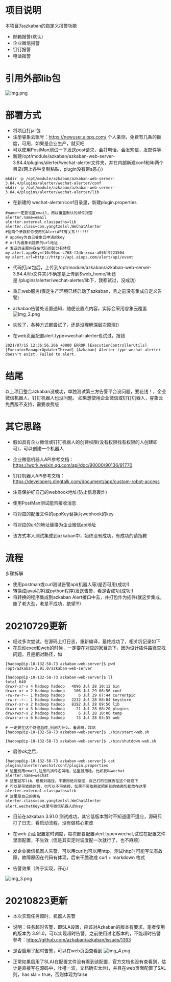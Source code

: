# 项目说明

本项目为azkaban的自定义报警功能

- 邮箱报警(默认)
- 企业微信报警
- 钉钉报警
- 电话报警

# 引用外部lib包

![img.png](img.png)

# 部署方式

- 将项目打jar包
- 注册睿象云账号：https://newuser.aiops.com/ 个人亲测，免费有几条的额度，可用，如果是企业生产，就买吧
- 可以使用PostMan测试一下发送post请求，会打电话，会发短信，发邮件等
- 新建/opt/module/azkaban/azkaban-web-server-3.84.4/plugins/alerter/wechat-alerter文件夹，并在内部新建conf和lib两个目录(网上各种复制粘贴，plugin没有带s恶心)
```shell
mkdir -p /opt/module/azkaban/azkaban-web-server-3.84.4/plugins/alerter/wechat-alerter/conf 
mkdir -p /opt/module/azkaban/azkaban-web-server-3.84.4/plugins/alerter/wechat-alerter/lib
```
- 在新建的 wechat-alerter/conf目录里，新建plugin.properties
```shell
#name一定要设置email，用以覆盖默认的邮件报警
alerter.name=email
alerter.external.classpaths=lib
alerter.class=com.yangtzelsl.WeChatAlerter
#这两个参数和你使用的AlertAPI有关系!!!!!!
# appKey为自己睿象云申请的key
# url为睿象云提供的url地址
# 发送的主题内容在代码的部分有体现
my.alert.appKey=f10c90ac-c768-f2db-xxxx-a056f922350d
my.alert.url=http://http://api.aiops.com/alert/api/event
```
- 代码打jar包后，上传到/opt/module/azkaban/azkaban-web-server-3.84.4/lib文件夹(不确定是上传到$web_home/lib还是./plugins/alerter/wechat-alerter/lib下，我都试过，没成功)
- 重启web服务(假定生产环境已经启动了azkaban，且之前没有集成自定义告警)
- azkaban告警处设置通知，随便设置点内容，实际会采用睿象云覆盖
![img_2.png](img_2.png)
  
- 失败了，各种方式都尝试了，还是没理解深层次原理()
- 在web页面配置alert.type=wechat-alerter也试过，报错
```shell
2021/07/15 12:36:56.266 +0000 ERROR [ExecutionControllerUtils] [ExecutorManagerUpdaterThread] [Azkaban] Alerter type wechat-alerter doesn't exist. Failed to alert.
```

# 结尾
以上项目整合azkaban没成功，单独测试第三方告警平台没问题，要花钱！，企业微信机器人，钉钉机器人也没问题。
如果想使用企业微信或钉钉机器人，睿象云免费版不支持，需要收费版

# 其它思路

- 假如具有企业微信或钉钉机器人的创建权限(没有权限找有权限的人创建即可)，可以创建一个机器人

- 企业微信机器人API参考文档：https://work.weixin.qq.com/api/doc/90000/90136/91770
- 钉钉机器人API参考文档：https://developers.dingtalk.com/document/app/custom-robot-access

- 注意保护好自己的webhook地址(防止信息轰炸)

- 使用PostMan测试能否接收消息

- 将对应的配置文件的appKey替换为webhook的key

- 将对应的url的地址替换为企业微信api地址

- 该方式本人测试集成到azkaban中，始终没有成功，有成功的请指教

# 流程

步骤拆解

- 使用postman或curl测试告警api(机器人等)是否可用(成功!)
- 转换成java程序(或python程序)发送告警，看是否成功(成功!)
- 将转换的程序集成到azkaban Alert接口中去，并打包作为插件(就这步集成，废了老大劲，老是不成功，绝望!!!)

# 20210729更新

- 经过多次尝试，在源码上打日志，重新编译，最终成功了，相关坑记录如下
- 在启动exex和web的时候，一定要在对应的家目录下，因为设计插件路径查找问题，且是相对路径，如
```shell
[hadoop@ip-10-132-58-73 azkaban-web-server]$ pwd
/opt/azkaban-3.91.0/azkaban-web-server

[hadoop@ip-10-132-58-73 azkaban-web-server]$ ll
total 640
drwxr-xr-x 4 hadoop hadoop   4096 Jul 28 10:12 bin
drwxr-xr-x 2 hadoop hadoop    106 Jul 29 06:56 conf
-rw-rw-r-- 1 hadoop hadoop      6 Jul 29 07:44 currentpid
-rw-r--r-- 1 hadoop hadoop   2232 Jul 28 08:04 keystore
drwxr-xr-x 2 hadoop hadoop   8192 Jul 28 09:56 lib
drwxr-xr-x 3 hadoop hadoop     21 Jul 28 08:20 plugins
drwxrwxr-x 2 hadoop hadoop      6 Jul 28 10:06 temp
drwxr-xr-x 6 hadoop hadoop     73 Jul 28 03:55 web

# 一定要在这个路径启停,别问为什么，看源码，踩坑
[hadoop@ip-10-132-58-73 azkaban-web-server]$ ./bin/start-web.sh

[hadoop@ip-10-132-58-73 azkaban-web-server]$ ./bin/shutdown-web.sh
```

- 启停ok之后，
```shell
[hadoop@ip-10-132-58-73 azkaban-web-server]$ cat plugins/alerter/wechat/conf/plugin.properties 
# 这里别用email,注册的插件名叫啥，这里就用啥，比如我叫wechat
alerter.name=wechat
# 这里就写lib，是相对路径，不要用绝对路径，自己打的包就丢在这个路径下
# 可以是带依赖的包，也可以不带依赖，如果不带依赖就把用到的依赖包都放在这里
alerter.external.classpaths=lib
# 这里是自己的类名
alerter.class=com.yangtzelsl.WeChatAlerter
alert.wechatKey=这里写微信机器人的key
```

- 目前在azkaban 3.91.0 测试成功，其它低版本暂时不知道适不适应，源码只打了日志，看启动流程，没有做核心更改

- 在web 页面配置定时调度，每次都要配置alert.type=wechat,试过在配置文件里面配置，不生效（但是其实定时调度配一次就行了，也不麻烦）

- 发企业微信机器人告警，可以用curl也可以用http，测试http时可能写法有故障，故障原因在代码有体现，后来干脆改成 curl + markdown 格式

- 告警效果（终于实现，开心）

![img_3.png](img_3.png)

# 20210823更新

- 本次实现任务超时，机器人告警

- 说明：任务超时告警，即SLA设置，应该对Azkaban的版本有要求，笔者使用的版本为 3.91.0，可以实现超时告警，之前使用过老版本的，不能超时告警
参考：https://github.com/azkaban/azkaban/issues/1363
  
- 是否启用了超时告警，可以在web页面查看到
![img_4.png](img_4.png)
  
- 正常如果启用了SLA(在配置文件没有看到该配置，官方文档也没有查看到，估计是直接写在源码中，吐槽一波，文档确实太烂)，并且在web页面配置了SAL
则，has sla = true，否则体现为false